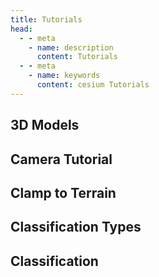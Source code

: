 ```yaml
---
title: Tutorials
head:
  - - meta
    - name: description
      content: Tutorials
  - - meta
    - name: keywords
      content: cesium Tutorials
---
```


## 3D Models

<CodePen title="3D-Models" slug="dyVEgQb" :height="480" />

## Camera Tutorial

<CodePen title="Camera-Tutorial" slug="zYEVGYP" :height="480" />

## Clamp to Terrain

<CodePen title="Clamp-to-Terrain" slug="KKXjZJd" :height="480" />

## Classification Types

<CodePen title="Classification-Types" slug="XWeLEEL" :height="480" />

## Classification

<CodePen title="Classification" slug="XWeLEEL" :height="480" />

